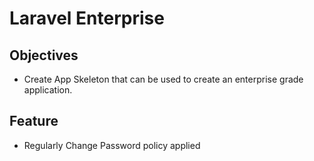 # Laravel Enterprise

## Objectives
* Create App Skeleton that can be used to create an enterprise grade application.

## Feature
* Regularly Change Password policy applied
